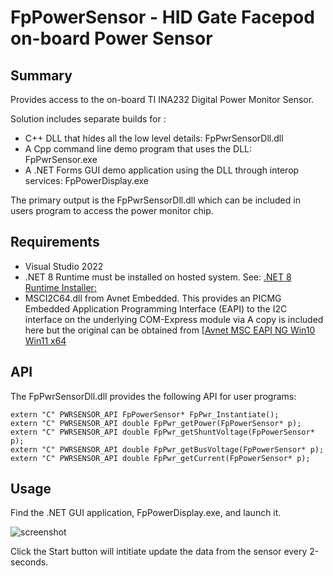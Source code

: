 # FpPowerSensor - HID Gate Facepod on-board Power Sensor

## Summary
Provides access to the on-board TI INA232 Digital Power Monitor Sensor.

Solution includes separate builds for :

 * C++ DLL that hides all the low level details: FpPwrSensorDll.dll
 * A Cpp command line demo program that uses the DLL: FpPwrSensor.exe
 * A .NET Forms GUI demo application using the DLL through interop services: FpPowerDisplay.exe
 
The primary output is the FpPwrSensorDll.dll which can be included in users program to access the power monitor chip.

## Requirements
* Visual Studio 2022
* .NET 8 Runtime must be installed on hosted system. See: [.NET 8 Runtime Installer:](https://dotnet.microsoft.com/en-us/download/dotnet/thank-you/runtime-desktop-8.0.2-windows-x64-installer)
* MSCI2C64.dll from Avnet Embedded. This provides an PICMG Embedded Application Programming Interface (EAPI) to the I2C interface on 
	the underlying COM-Express module via A copy is included here but the original can be obtained from [[Avnet MSC EAPI NG Win10 Win11 x64](https://embedded.avnet.com/software-tools/#msc_eapi_ng])


## API

The FpPwrSensorDll.dll provides the following API for user programs:

```
extern "C" PWRSENSOR_API FpPowerSensor* FpPwr_Instantiate();
extern "C" PWRSENSOR_API double FpPwr_getPower(FpPowerSensor* p);
extern "C" PWRSENSOR_API double FpPwr_getShuntVoltage(FpPowerSensor* p);
extern "C" PWRSENSOR_API double FpPwr_getBusVoltage(FpPowerSensor* p);
extern "C" PWRSENSOR_API double FpPwr_getCurrent(FpPowerSensor* p);
```


## Usage

Find the .NET GUI application, FpPowerDisplay.exe, and launch it. 

![screenshot](https://github.com/davidkilp/FpLtg/blob/master/FpTempDisplay_screenshot.jpg)

Click the Start button will intitiate update the data from the sensor every 2-seconds.

